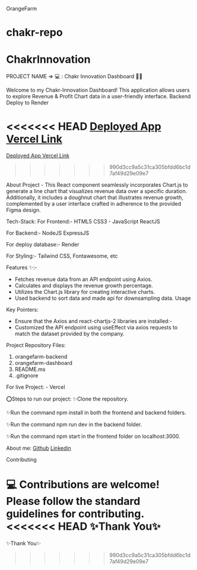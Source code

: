 OrangeFarm
# chakr-repo
# ChakrInnovation

PROJECT NAME => 💻 : Chakr Innovation Dashboard 🧑‍🏫

Welcome to my Chakr-Innovation Dashboard! This application allows users to explore Revenue & Profit Chart data in a user-friendly interface.
Backend Deploy to Render 

<<<<<<< HEAD
[Deployed App Vercel Link](https://chakr-innovation-98ot-1vkswtvpl-akashnagpal1123s-projects.vercel.app/)
=======
[Deployed App Vercel Link]([https://github.com/username/repository](https://chakr-innovation-98ot-1vkswtvpl-akashnagpal1123s-projects.vercel.app/))
>>>>>>> 990d3cc9a5c31ca305bfdd6bc1d7af49d29e09e7

About Project -
This React component seamlessly incorporates Chart.js to generate a line chart that visualizes revenue data over a specific duration. Additionally, it includes a doughnut chart that illustrates revenue growth, complemented by a user interface crafted in adherence to the provided Figma design.

Tech-Stack:
For Frontend:-
HTML5
CSS3  - JavaScript
ReactJS

For Backend:-
NodeJS
ExpressJS

For deploy database:-
Render

For Styling:-
Tailwind CSS, Fontawesome, etc

Features ✨:-
- Fetches revenue data from an API endpoint using Axios.
- Calculates and displays the revenue growth percentage.
- Utilizes the Chart.js library for creating interactive charts.
- Used backend to sort data and made api for downsampling data.
Usage

Key Pointers:
- Ensure that the Axios and react-chartjs-2 libraries are installed:-
- Customized the API endpoint using useEffect via axios requests to match the dataset provided by the company.

Project Repository Files:
1) orangefarm-backend
2) orangefarm-dashboard
3) README.ms
4) .gitignore

For live Project: - Vercel

⭕Steps to run our project:
✨Clone the repository.

✨Run the command npm install in both the frontend and backend folders.

✨Run the command npm run dev in the backend folder.

✨Run the command npm start in the frontend folder on localhost:3000.

About me:
[Github](https://github.com/akashnagpal1123)
[Linkedin](https://www.linkedin.com/in/akashnagpal23/)

Contributing

 💻 Contributions are welcome! Please follow the standard guidelines for contributing.
<<<<<<< HEAD
✨Thank You✨
=======
✨Thank You✨
>>>>>>> 990d3cc9a5c31ca305bfdd6bc1d7af49d29e09e7
